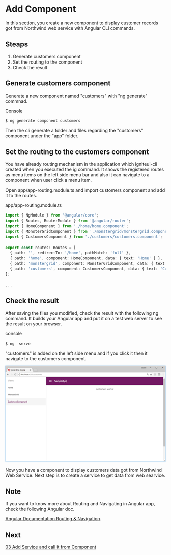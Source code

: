 # Add Component

In this section, you create a new component to display customer records got from Northwind web service with Angular CLI commands.

## Steaps
1. Generate customers component
2. Set the routing to the component
3. Check the result

## Generate customers component

Generate a new component named "customers" with "ng generate" commnad.

Console

```sh
$ ng generate component customers
```

Then the cli generate a folder and files regarding the "customers" component under the "app" folder.

## Set the routing to the customers component

You have already routing mechanism in the application which igniteui-cli created when you executed the ig command. It shows the registered routes as menu items on the left side menu bar and also it can navigate to a component when user click a menu item.

Open app/app-routing.module.ts and import customers component and add it to the routes. 

app/app-routing.module.ts

```ts
import { NgModule } from '@angular/core';
import { Routes, RouterModule } from '@angular/router';
import { HomeComponent } from './home/home.component';
import { MonsterGridComponent } from './monstergrid/monstergrid.component';
import { CustomersComponent } from './customers/customers.component';

export const routes: Routes = [
  { path: '', redirectTo: '/home', pathMatch: 'full' },
  { path: 'home', component: HomeComponent, data: { text: 'Home' } },
  { path: 'monstergrid', component: MonsterGridComponent, data: { text: 'MonsterGrid' } },
  { path: 'customers', component: CustomersComponent, data: { text: 'Customers' } }
];

...
```
## Check the result

After saving the files you modified, check the result with the following ng command. It builds your Angular app and put it on a test web server to see the result on your browser.

console

```sh
$ ng  serve
```
"customers" is added on the left side menu and if you click it then it navigate to the customers component.

![](assets/02-01.png)

Now you have a component to display customers data got from Northwind Web Service. Next step is to create a service to get data from web searvice.

## Note
If you want to know more about Routing and Navigating in Angular app, check the following Angular doc.

[Angular Documentation Routing & Navigation](https://angular.io/guide/router).


## Next
[03 Add Service and call it from Component](03-Add-Service-and-call-it-from-Component.md)


